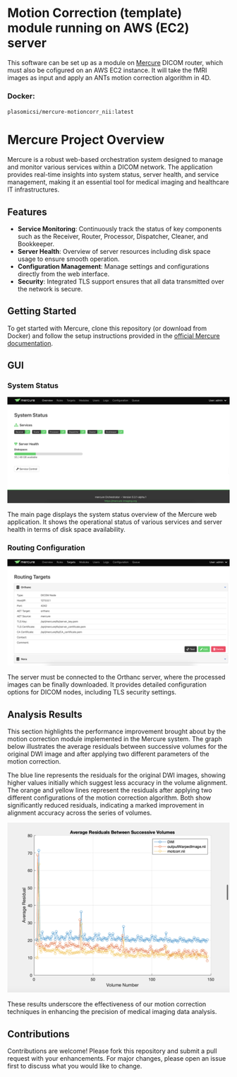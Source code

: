# Motion Correction (template) module running on AWS (EC2) server
This software can be set up as a module on [Mercure](https://mercure-imaging.org/docs/#) DICOM router, which must also be cofigured on an AWS EC2 instance. It will take the fMRI images as input and apply an ANTs motion correction algorithm in 4D. 

### Docker:
``plasomicsi/mercure-motioncorr_nii:latest``

# Mercure Project Overview

Mercure is a robust web-based orchestration system designed to manage and monitor various services within a DICOM network. The application provides real-time insights into system status, server health, and service management, making it an essential tool for medical imaging and healthcare IT infrastructures.

## Features

- **Service Monitoring**: Continuously track the status of key components such as the Receiver, Router, Processor, Dispatcher, Cleaner, and Bookkeeper.
- **Server Health**: Overview of server resources including disk space usage to ensure smooth operation.
- **Configuration Management**: Manage settings and configurations directly from the web interface.
- **Security**: Integrated TLS support ensures that all data transmitted over the network is secure.

## Getting Started

To get started with Mercure, clone this repository (or download from Docker) and follow the setup instructions provided in the [official Mercure documentation](https://mercure-imaging.org/docs/#).

## GUI

### System Status

![System Status](imgs/status.png)

The main page displays the system status overview of the Mercure web application. It shows the operational status of various services and server health in terms of disk space availability.

### Routing Configuration

![Routing Configuration](imgs/routing.png)

The server must be connected to the Orthanc server, where the processed images can be finally downloaded. It provides detailed configuration options for DICOM nodes, including TLS security settings.

## Analysis Results

This section highlights the performance improvement brought about by the motion correction module implemented in the Mercure system. The graph below illustrates the average residuals between successive volumes for the original DWI image and after applying two different parameters of the motion correction.

The blue line represents the residuals for the original DWI images, showing higher values initially which suggest less accuracy in the volume alignment. The orange and yellow lines represent the residuals after applying two different configurations of the motion correction algorithm. Both show significantly reduced residuals, indicating a marked improvement in alignment accuracy across the series of volumes.

![Residuals Analysis](imgs/residuals.png)

These results underscore the effectiveness of our motion correction techniques in enhancing the precision of medical imaging data analysis.


## Contributions

Contributions are welcome! Please fork this repository and submit a pull request with your enhancements. For major changes, please open an issue first to discuss what you would like to change.
